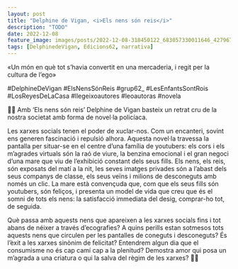```yaml
---
layout: post
title: "Delphine de Vigan, <i>Els nens són reis</i>"
description: "TODO"
date: 2022-12-08
feature_image: images/posts/2022-12-08-318450122_683057330011646_427967297217595354_n_17968699276989336.webp
tags: [DelphinedeVigan, Edicions62, narrativa]
---
```


«Un món en què tot s’havia convertit en una mercaderia, i regit per la cultura de l’ego»
<!--more-->

#DelphineDeVigan #ElsNensSónReis #grup62_ #LesEnfantsSontRois #LosReyesDeLaCasa #llegeixoautores #leoautoras #novela

🤴🏽 Amb ‘Els nens són reis’ Delphine de Vigan basteix un retrat cru de la nostra societat amb forma de novel·la policíaca. 

Les xarxes socials tenen el poder de xuclar-nos. Com un encanteri, sovint ens generen fascinació i repulsió alhora. Aquesta novel·la travessa la pantalla per situar-se en el centre d’una família de youtubers: els cors i els m’agrades virtuals són la raó de viure, la benzina emocional i el gran negoci d’una mare que viu de l’exhibició constant dels seus fills. Els nens, els reis, són exposats del matí a la nit, les seves imatges privades són a l’abast dels seus companys de classe, els seus veïns i milions de desconeguts amb només un clic. La mare està convençuda que, com que els seus fills són youtubers, són feliços, i presenta un model de vida que creu que és el somni de tots els nens: la satisfacció immediata del desig, comprar-ho tot, de seguida.

Què passa amb aquests nens que apareixen a les xarxes socials fins i tot abans de néixer a través d’ecografies? A quins perills estan sotmesos tots aquests nens que circulen per les pantalles de coneguts i desconeguts? És l’èxit a les xarxes sinònim de felicitat? Entendrem algun dia que el consumisme no és cap camí cap a la plenitud? Demostra amor qui posa un m’agrada a una criatura o qui la salva del règim de les xarxes? 🤴🏽

